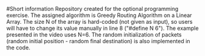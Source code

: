 #Short information
Repository created for the optional programming exercise. The assigned algorithm is Greedy Routing Algorithm on a Linear Array. The size N of the array is hard-coded (not given as input), so users will have to change its value manually in line 8 ("#define N 6"). The example presented in the video uses N=6. The random initialization of packets (random initial position - random final destination) is also implemented in the code. 

